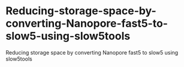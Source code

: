 # Reducing-storage-space-by-converting-Nanopore-fast5-to-slow5-using-slow5tools
Reducing storage space by converting Nanopore fast5 to slow5 using slow5tools
